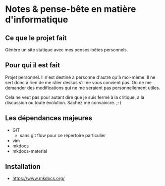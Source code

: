 Notes & pense-bête en matière d'informatique
============================================

Ce que le projet fait
---------------------

Génère un site statique avec mes penses-bêtes personnels.


Pour qui il est fait
--------------------

Projet personnel. Il n'est destiné à personne d'autre qu'à moi-même. Il ne sert
donc à rien de me râler dessus s'il ne vous convient pas. Où de me demander des
modifications qui ne me seraient pas personnellement utiles.

Cela ne veut pas pour autant dire que je suis fermé à la critique, à la
discussion ou toute évolution. Sachez me convaincre. ;-)


Les dépendances majeures
------------------------

* GIT
	* sans git flow pour ce répertoire particulier
* vim
* mkdocs
* mkdocs-material


Installation
------------

* https://www.mkdocs.org/


